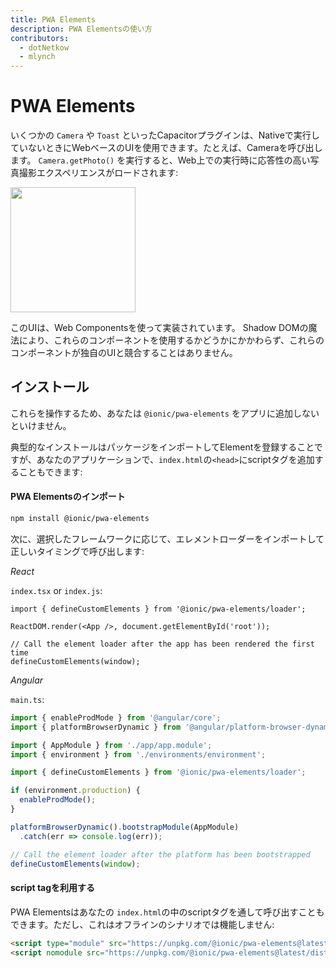 ```yaml
---
title: PWA Elements
description: PWA Elementsの使い方
contributors:
  - dotNetkow
  - mlynch
---
```


# PWA Elements

いくつかの `Camera` や `Toast` といったCapacitorプラグインは、Nativeで実行していないときにWebベースのUIを使用できます。たとえば、Cameraを呼び出します。 `Camera.getPhoto()` を実行すると、Web上での実行時に応答性の高い写真撮影エクスペリエンスがロードされます:

<img src="/assets/img/docs/pwa-elements.png" style="height: 200px" />

このUIは、Web Componentsを使って実装されています。
Shadow DOMの魔法により、これらのコンポーネントを使用するかどうかにかかわらず、これらのコンポーネントが独自のUIと競合することはありません。

## インストール

これらを操作するため、あなたは `@ionic/pwa-elements` をアプリに追加しないといけません。

典型的なインストールはパッケージをインポートしてElementを登録することですが、あなたのアプリケーションで、`index.html`の`<head>`にscriptタグを追加することもできます:

#### PWA Elementsのインポート

```bash
npm install @ionic/pwa-elements
```

次に、選択したフレームワークに応じて、エレメントローダーをインポートして正しいタイミングで呼び出します:

_React_

`index.tsx` or `index.js`:

```tsx
import { defineCustomElements } from '@ionic/pwa-elements/loader';

ReactDOM.render(<App />, document.getElementById('root'));

// Call the element loader after the app has been rendered the first time
defineCustomElements(window);
```

_Angular_

`main.ts`:

```typescript
import { enableProdMode } from '@angular/core';
import { platformBrowserDynamic } from '@angular/platform-browser-dynamic';

import { AppModule } from './app/app.module';
import { environment } from './environments/environment';

import { defineCustomElements } from '@ionic/pwa-elements/loader';

if (environment.production) {
  enableProdMode();
}

platformBrowserDynamic().bootstrapModule(AppModule)
  .catch(err => console.log(err));

// Call the element loader after the platform has been bootstrapped
defineCustomElements(window);
```

#### script tagを利用する

PWA Elementsはあなたの `index.html`の中のscriptタグを通して呼び出すこともできます。ただし、これはオフラインのシナリオでは機能しません:

```html
<script type="module" src="https://unpkg.com/@ionic/pwa-elements@latest/dist/ionicpwaelements/ionicpwaelements.esm.js"></script>
<script nomodule src="https://unpkg.com/@ionic/pwa-elements@latest/dist/ionicpwaelements/ionicpwaelements.js"></script>
```
